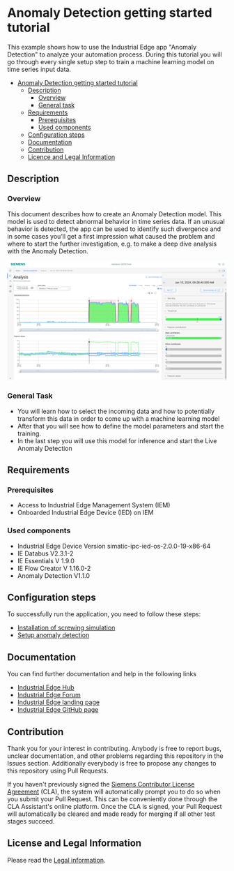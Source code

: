 # Anomaly Detection getting started tutorial 

This example shows how to use the Industrial Edge app "Anomaly Detection" to analyze your automation process. During this tutorial you will go through every single setup step to train a machine learning model on time series input data.

- [Anomaly Detection getting started tutorial](#anomaly-detection-getting-started)
  - [Description](#description)
    - [Overview](#overview)
    - [General task](#general-task)
  - [Requirements](#requirements)
    - [Prerequisites](#prerequisites)
    - [Used components](#used-components)
  - [Configuration steps](#configuration-steps)
  - [Documentation](#documentation)
  - [Contribution](#contribution)
  - [Licence and Legal Information](#license-and-legal-information)


## Description

### Overview

This document describes how to create an Anomaly Detection model. This model is used to detect abnormal behavior in time series data. If an unusual behavior is detected, the app can be used to identify such divergence and in some cases you’ll get a first impression what caused the problem and where to start the further investigation, e.g. to make a deep dive analysis with the Anomaly Detection.
  

![task](docs/graphics/14AnomalyView.PNG)

### General Task

- You will learn how to select the incoming data and how to potentially transform this data in order to come up with a machine learning model 
- After that you will see how to define the model parameters and start the training. 
- In the last step you will use this model for inference and start the Live Anomaly Detection


## Requirements



### Prerequisites
- Access to Industrial Edge Management System (IEM)
- Onboarded Industrial Edge Device (IED) on IEM  

### Used components

* Industrial Edge Device Version simatic-ipc-ied-os-2.0.0-19-x86-64
* IE Databus V2.3.1-2
* IE Essentials V 1.9.0
* IE Flow Creator V 1.16.0-2
* Anomaly Detection V1.1.0


## Configuration steps

To successfully run the application, you need to follow these steps:

* [Installation of screwing simulation](/docs/Installation_ScrewSimulation.md)
* [Setup anomaly detection](/docs/Installation.md)

## Documentation

You can find further documentation and help in the following links

* [Industrial Edge Hub](https://iehub.eu1.edge.siemens.cloud/#/documentation)
* [Industrial Edge Forum](https://www.siemens.com/industrial-edge-forum)
* [Industrial Edge landing page](https://new.siemens.com/global/en/products/automation/topic-areas/industrial-edge/simatic-edge.html)
* [Industrial Edge GitHub page](https://github.com/industrial-edge)

## Contribution

Thank you for your interest in contributing. Anybody is free to report bugs, unclear documentation, and other problems regarding this repository in the Issues section.
Additionally everybody is free to propose any changes to this repository using Pull Requests.

If you haven't previously signed the [Siemens Contributor License Agreement](https://github.com/siemens/.github/blob/main/cla/cla.md) (CLA), the system will automatically prompt you to do so when you submit your Pull Request. This can be conveniently done through the CLA Assistant's online platform.
Once the CLA is signed, your Pull Request will automatically be cleared and made ready for merging if all other test stages succeed.

## License and Legal Information

Please read the [Legal information](LICENSE.txt).

